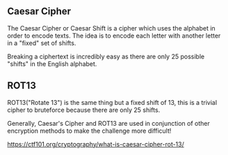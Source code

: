 ## Caesar Cipher

The Caesar Cipher or Caesar Shift is a cipher which uses the alphabet in order to encode texts. The idea is to encode each letter with another letter in a "fixed" set of shifts.

Breaking a ciphertext is incredibly easy as there are only 25 possible "shifts" in the English alphabet.

## ROT13

ROT13("Rotate 13") is the same thing but a fixed shift of 13, this is a trivial cipher to bruteforce because there are only 25 shifts.

Generally, Caesar's Cipher and ROT13 are used in conjunction of other encryption methods to make the challenge more difficult!

https://ctf101.org/cryptography/what-is-caesar-cipher-rot-13/